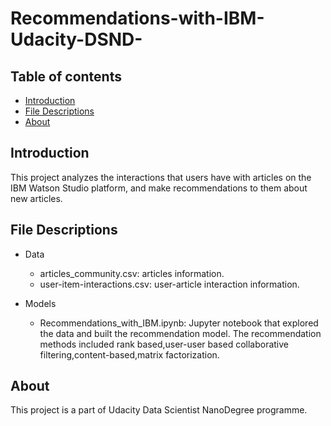 # Recommendations-with-IBM-Udacity-DSND-

## Table of contents
* [Introduction](#Introduction)
* [File Descriptions](#FileDescriptions)
* [About](#About)

## Introduction

This project analyzes the interactions that users have with articles on the IBM Watson Studio platform, and make recommendations to them about new articles.


## File Descriptions
- Data
  - articles_community.csv: articles information.
  - user-item-interactions.csv: user-article interaction information.
  
- Models
  - Recommendations_with_IBM.ipynb: Jupyter notebook that explored the data and built the recommendation model. The recommendation methods included rank based,user-user based collaborative filtering,content-based,matrix factorization.

  
## About

This project is a part of Udacity Data Scientist NanoDegree programme. 

